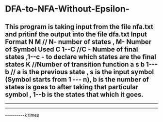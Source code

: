 # DFA-to-NFA-Without-Epsilon-

This program is taking input from the file nfa.txt and pritinf the output into the file dfa.txt 
Input Format
N M // N- number of states , M- Number of Symbol Used
C 1--C //C - Numbe of final states ,1--c - to declare which states are the final states
K //Number of transition function 
a s b 1---b // a is the previous state , s is the input symbol (Symbol starts from 1 --- n), b is the number of states is goes to after taking that particular symbol , 1--b is the states that which it goes. 
-----------
-----------
-----------

----------k times
